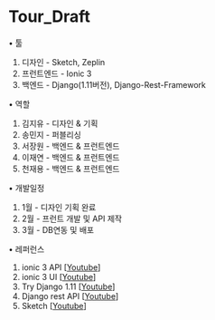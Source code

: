 # Tour_Draft

• 툴
1. 디자인 - Sketch, Zeplin
2. 프런트엔드 - Ionic 3
3. 백엔드 - Django(1.11버전), Django-Rest-Framework

• 역할
1. 김지유 - 디자인 & 기획
2. 송민지 - 퍼블리싱
3. 서장원 - 백엔드 & 프런트엔드
4. 이재연 - 백엔드 & 프런트엔드
5. 천재용 - 백엔드 & 프런트엔드

• 개발일정
1. 1월 - 디자인 기획 완료
2. 2월 - 프런트 개발 및 API 제작
3. 3월 - DB연동 및 배포

• 레퍼런스
1. ionic 3 API [[Youtube](https://www.youtube.com/watch?v=qs2n_poLarc&t=2271s)]
2. ionic 3 UI [[Youtube](https://www.youtube.com/watch?v=PNzE1MX5iRU&t=1035s)]
3. Try Django 1.11 [[Youtube](https://www.youtube.com/watch?v=yDv5FIAeyoY&t=15014s)]
3. Django rest API [[Youtube](https://www.youtube.com/watch?v=tG6O8YF91HE&t=1960s)]
4. Sketch [[Youtube](https://www.youtube.com/watch?v=AV2OkzIGykA&list=PLLnpHn493BHE6UIsdKYlS5zu-ZYvx22CS)]
